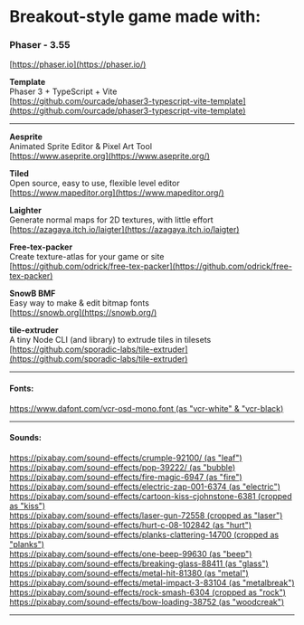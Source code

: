 # Breakout-style game made with:

### Phaser - 3.55

[https://phaser.io](https://phaser.io/)

**Template**\
Phaser 3 + TypeScript + Vite\
[https://github.com/ourcade/phaser3-typescript-vite-template](https://github.com/ourcade/phaser3-typescript-vite-template)

---

**Aesprite**\
Animated Sprite Editor & Pixel Art Tool\
[https://www.aseprite.org](https://www.aseprite.org/)

**Tiled**\
Open source, easy to use, flexible level editor\
[https://www.mapeditor.org](https://www.mapeditor.org/)

**Laighter**\
Generate normal maps for 2D textures, with little effort\
[https://azagaya.itch.io/laigter](https://azagaya.itch.io/laigter)

**Free-tex-packer**\
Create texture-atlas for your game or site\
[https://github.com/odrick/free-tex-packer](https://github.com/odrick/free-tex-packer)

**SnowB BMF**\
Easy way to make & edit bitmap fonts\
[https://snowb.org](https://snowb.org/)

**tile-extruder**\
A tiny Node CLI (and library) to extrude tiles in tilesets\
[https://github.com/sporadic-labs/tile-extruder](https://github.com/sporadic-labs/tile-extruder)

---

#### Fonts:

[https://www.dafont.com/vcr-osd-mono.font (as "vcr-white" & "vcr-black)](https://www.dafont.com/vcr-osd-mono.font)

---

#### Sounds:

[https://pixabay.com/sound-effects/crumple-92100/ (as "leaf")](https://pixabay.com/sound-effects/crumple-92100/)\
[https://pixabay.com/sound-effects/pop-39222/ (as "bubble)](https://pixabay.com/sound-effects/pop-39222/)\
[https://pixabay.com/sound-effects/fire-magic-6947 (as "fire")](https://pixabay.com/sound-effects/fire-magic-6947/)\
[https://pixabay.com/sound-effects/electric-zap-001-6374 (as "electric")](https://pixabay.com/sound-effects/electric-zap-001-6374/)\
[https://pixabay.com/sound-effects/cartoon-kiss-cjohnstone-6381 (cropped as "kiss")](https://pixabay.com/sound-effects/cartoon-kiss-cjohnstone-6381/)\
[https://pixabay.com/sound-effects/laser-gun-72558 (cropped as "laser")](https://pixabay.com/sound-effects/laser-gun-72558/)\
[https://pixabay.com/sound-effects/hurt-c-08-102842 (as "hurt")](https://pixabay.com/sound-effects/hurt-c-08-102842/)\
[https://pixabay.com/sound-effects/planks-clattering-14700 (cropped as "planks")](https://pixabay.com/sound-effects/planks-clattering-14700/)\
[https://pixabay.com/sound-effects/one-beep-99630 (as "beep")](https://pixabay.com/sound-effects/one-beep-99630/)\
[https://pixabay.com/sound-effects/breaking-glass-88411 (as "glass")](https://pixabay.com/sound-effects/breaking-glass-88411/)\
[https://pixabay.com/sound-effects/metal-hit-81380 (as "metal")](https://pixabay.com/sound-effects/metal-hit-81380/)\
[https://pixabay.com/sound-effects/metal-impact-3-83104 (as "metalbreak")](https://pixabay.com/sound-effects/metal-impact-3-83104/)\
[https://pixabay.com/sound-effects/rock-smash-6304 (cropped as "rock")](https://pixabay.com/sound-effects/rock-smash-6304/)\
[https://pixabay.com/sound-effects/bow-loading-38752 (as "woodcreak")](https://pixabay.com/sound-effects/bow-loading-38752/)

<!-- [https://pixabay.com/sound-effects/2018-08-02-17971 (as "music")](https://pixabay.com/sound-effects/2018-08-02-17971/)\ -->

---
